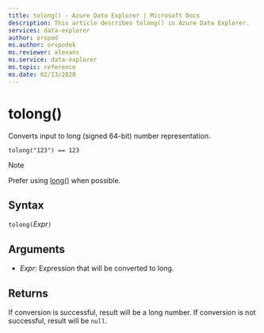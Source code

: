 ```yaml
---
title: tolong() - Azure Data Explorer | Microsoft Docs
description: This article describes tolong() in Azure Data Explorer.
services: data-explorer
author: orspod
ms.author: orspodek
ms.reviewer: alexans
ms.service: data-explorer
ms.topic: reference
ms.date: 02/13/2020
---
```

# tolong()

Converts input to long (signed 64-bit) number representation.

```kusto
tolong("123") == 123
```

> [!NOTE]
> Prefer using [long()](./scalar-data-types/long.md) when possible.

## Syntax

`tolong(`*Expr*`)`

## Arguments

* *Expr*: Expression that will be converted to long. 

## Returns

If conversion is successful, result will be a long number.
If conversion is not successful, result will be `null`.
 